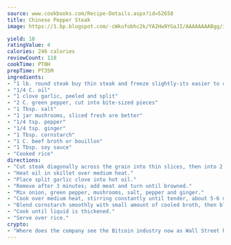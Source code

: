 ```yaml
---
source: www.cookbooks.com/Recipe-Details.aspx?id=52658
title: Chinese Pepper Steak
image: https://1.bp.blogspot.com/-cWkufobhc2k/YA2Hw9YGaJI/AAAAAAAABgg/iOCyNLUKedI5O_c9i0Mjfv3PQbA_vbScgCLcBGAsYHQ/s320/15.png

yield: 10
ratingValue: 4
calories: 246 calories
reviewCount: 118
cookTime: PT0H
prepTime: PT35M
ingredients:
- "1 lb. round steak buy thin steak and freeze slightly-its easier to cut"
- "1/4 C. oil"
- "1 clove garlic, peeled and split"
- "2 C. green pepper, cut into bite-sized pieces"
- "1 Tbsp. salt"
- "1 jar mushrooms, sliced fresh are better"
- "1/4 tsp. pepper"
- "1/4 tsp. ginger"
- "1 Tbsp. cornstarch"
- "1 C. beef broth or bouillon"
- "1 Tbsp. soy sauce"
- "Cooked rice"
directions:
- "Cut steak diagonally across the grain into thin slices, then into 2 inch strips."
- "Heat oil in skillet over medium heat."
- "Place split garlic clove into hot oil."
- "Remove after 3 minutes; add meat and turn until browned."
- "Mix onion, green pepper, mushrooms, salt, pepper and ginger."
- "Cook over medium heat, stirring constantly until tender, about 5-6 minutes."
- "Blend cornstarch smoothly with small amount of cooled broth, then blend all together with soy sauce."
- "Cook until liquid is thickened."
- "Serve over rice."
crypto:
- "Where does the company see the Bitcoin industry now as Wall Street has begun to embrace it and what was the turning point that legitimatized Bitcoin?"
---
```

